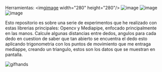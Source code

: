 
Herramientas:
 <img[image](https://github.com/user-attachments/assets/12e3aa8a-4d5c-4f32-8e27-1e3cd02edf1d) width="280" height="280"/>
![image](https://github.com/user-attachments/assets/adccb22d-1163-4c1a-9ae2-0b6174a4df08) 
![image](https://github.com/user-attachments/assets/f4a5dfc8-ca55-4838-870e-a1e44173ab3c) 
![image](https://github.com/user-attachments/assets/1e43db4e-6ee7-42f6-9686-458d7713820a)


Esto repositorio es sobre una serie de experimentos que he realizado con estas librerias principales: Opencv y Mediapipe, enfocado principalmente en las manos.
Calcule algunas distancias entre dedos, angulos para cada dedo en cuestion de saber que tan abierto se encuentra el dedo esto aplicando trigonometria con los puntos 
de movimiento que me entraga mediappe, creando un triangulo, estos son los datos que se muestran en pantalla.

![gifhands](https://github.com/user-attachments/assets/026bd074-a1bf-4fde-8dbe-4a710bbcecd9)

